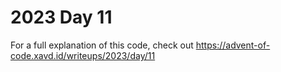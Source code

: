 # 2023 Day 11

For a full explanation of this code, check out https://advent-of-code.xavd.id/writeups/2023/day/11